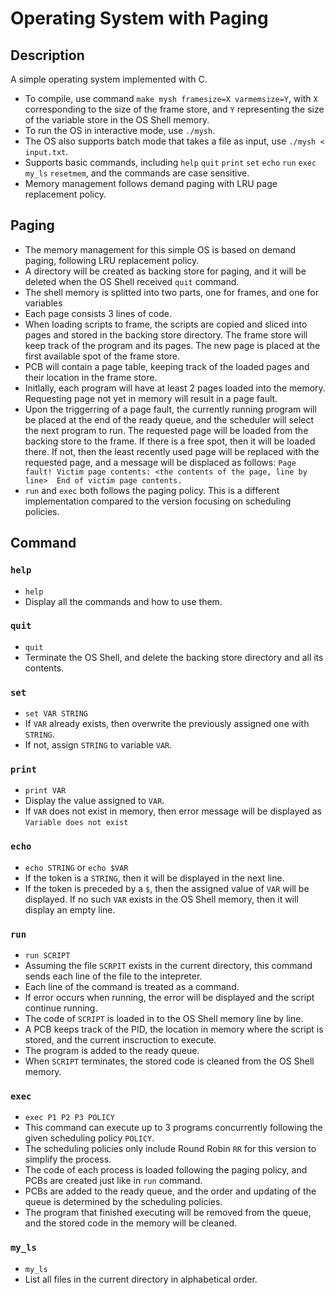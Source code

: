 # Operating System with Paging
 
## Description
A simple operating system implemented with C. 
- To compile, use command `make mysh framesize=X varmemsize=Y`, with `X` corresponding to the size of the frame store, and `Y` representing the size of the variable store in the OS Shell memory. 
- To run the OS in interactive mode, use `./mysh`. 
- The OS also supports batch mode that takes a file as input, use `./mysh < input.txt`.
- Supports basic commands, including `help` `quit` `print` `set` `echo` `run` `exec` `my_ls` `resetmem`, and the commands are case sensitive.
- Memory management follows demand paging with LRU page replacement policy.

## Paging
- The memory management for this simple OS is based on demand paging, following LRU replacement policy.
- A directory will be created as backing store for paging, and it will be deleted when the OS Shell received `quit` command.
- The shell memory is splitted into two parts, one for frames, and one for variables
- Each page consists 3 lines of code.
- When loading scripts to frame, the scripts are copied and sliced into pages and stored in the backing store directory. The frame store will keep track of the program and its pages. The new page is placed at the first available spot of the frame store.
- PCB will contain a page table, keeping track of the loaded pages and their location in the frame store. 
- Initlally, each program will have at least 2 pages loaded into the memory. Requesting page not yet in memory will result in a page fault. 
- Upon the triggerring of a page fault, the currently running program will be placed at the end of the ready queue, and the scheduler will select the next program to run. The requested page will be loaded from the backing store to the frame. If there is a free spot, then it will be loaded there. If not, then the least recently used page will be replaced with the requested page, and a message will be displaced as follows:
`Page fault! Victim page contents:
<the contents of the page, line by line> 
End of victim page contents.` 
- `run` and `exec` both follows the paging policy. This is a different implementation compared to the version focusing on scheduling policies.

## Command
### `help`
- `help`
- Display all the commands and how to use them.
### `quit`
- `quit`
- Terminate the OS Shell, and delete the backing store directory and all its contents.
### `set`
- `set VAR STRING`
- If `VAR` already exists, then overwrite the previously assigned one with `STRING`.
- If not, assign `STRING` to variable `VAR`.
### `print`
- `print VAR`
- Display the value assigned to `VAR`.
- If `VAR` does not exist in memory, then error message will be displayed as `Variable does not exist`
### `echo`
- `echo STRING` or `echo $VAR`
- If the token is a `STRING`, then it will be displayed in the next line.
- If the token is preceded by a `$`, then the assigned value of `VAR` will be displayed. If no such `VAR` exists in the OS Shell memory, then it will display an empty line.
### `run`
- `run SCRIPT`
- Assuming the file `SCRPIT` exists in the current directory, this command sends each line of the file to the intepreter.
- Each line of the command is treated as a command.
- If error occurs when running, the error will be displayed and the script continue running.
- The code of `SCRIPT` is loaded in to the OS Shell memory line by line.
- A PCB keeps track of the PID, the location in memory where the script is stored, and the current inscruction to execute.
- The program is added to the ready queue.
- When `SCRIPT` terminates, the stored code is cleaned from the OS Shell memory.
### `exec`
- `exec P1 P2 P3 POLICY`
- This command can execute up to 3 programs concurrently following the given scheduling policy `POLICY`.
- The scheduling policies only include Round Robin `RR` for this version to simplify the process. 
- The code of each process is loaded following the paging policy, and PCBs are created just like in `run` command.
- PCBs are added to the ready queue, and the order and updating of the queue is determined by the scheduling policies.
- The program that finished executing will be removed from the queue, and the stored code in the memory will be cleaned.
### `my_ls`
- `my_ls`
- List all files in the current directory in alphabetical order.
